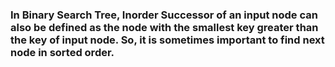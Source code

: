 ### In Binary Search Tree, Inorder Successor of an input node can also be defined as the node with the smallest key greater than the key of input node. So, it is sometimes important to find next node in sorted order.
